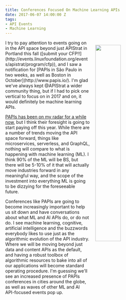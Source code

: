 ```yaml
---
title: Conferences Focused On Machine Learning APIs
date: 2017-06-07 14:00:00 Z
tags:
- API Events
- Machine Learning
---
```


<p><a href="http://www.papis.io/"><img src="https://s3.amazonaws.com/kinlane-productions/papis/papis-api-screenshot.png" align="right" width="40%" style="padding: 15px;" /></a></p>I try to pay attention to events going on in the API space beyond just APIStrat in Portland this fall ([submit your CFP!!](http://events.linuxfoundation.org/events/apistrat/program/cfp)), and I saw a notification for [PAPIs in São Paulo in two weeks, as well as Boston in October](http://www.papis.io/). I'm glad we've always kept @APIStrat a wider community thing, but if I had to pick one vertical to focus on in 2017 and on, it would definitely be machine learning APIs.

[PAPIs has been on my radar for a while now](http://www.papis.io/), but I think their foresight is going to start paying off this year. While there are a number of trends moving the API space forward, things like microservices, serverless, and GraphQL, nothing will compare to what is happening with machine learning (ML). I think 90% of the ML will be BS, but there will be 5-10% of it that will actually move industries forward in any meaningful way, and the scope of the investment into everything ML is going to be dizzying for the foreseeable future.

Conferences like PAPIs are going to become increasingly important to help us sit down and have conversations about what ML and AI APIs do, or do not do. I see machine learning, cognitive, artificial intelligence and the buzzwords everybody likes to use just as the algorithmic evolution of the API industry. Where we will be moving beyond just data and content APIs as the default, and having a robust toolbox of algorithmic resources to bake into all of our applications will become standard operating procedure. I'm guessing we'll see an increased presence of PAPIs conferences in cities around the globe, as well as waves of other ML and AI API-focused events pop up.